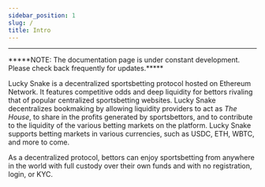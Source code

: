 ```yaml
---
sidebar_position: 1
slug: /
title: Intro
---
```


<head>
    <title>Lucky Snake</title>
    <meta name="title" property="og:title" content="Lucky Snake" />
    <meta name="description" content="Documentation | Intro" />
    <meta name="description" property="og:description" content="Documentation | Intro" />
    <meta name="image" property="og:image" content="https://i.imgur.com/6qcqgRg.png" />
    <meta name="twitter:title" content="Lucky Snake" />
    <meta name="twitter:description" content="Documentation | Intro" />
    <meta name="twitter:image" content="https://i.imgur.com/6qcqgRg.png"/>
    <meta name="twitter:card" content="summary_large_image" />
    <meta name="twitter:site" content="@luckysnakexyz" />
</head>

---

<p style={{ color: "red" }}>*****NOTE: The documentation page is under constant development. Please check back frequently for updates.*****</p>

Lucky Snake is a decentralized sportsbetting protocol hosted on Ethereum Network. It features competitive odds and deep liquidity for bettors rivaling that of popular centralized sportsbetting websites. Lucky Snake decentralizes bookmaking by allowing liquidity providers to act as *The House*, to share in the profits generated by sportsbettors, and to contribute to the liquidity of the various betting markets on the platform. Lucky Snake supports betting markets in various currencies, such as USDC, ETH, WBTC, and more to come.

As a decentralized protocol, bettors can enjoy sportsbetting from anywhere in the world with full custody over their own funds and with no registration, login, or KYC.
